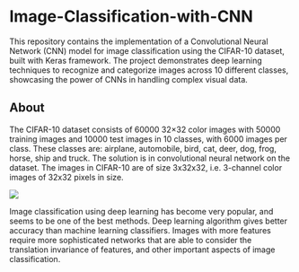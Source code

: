 # Image-Classification-with-CNN
This repository contains the implementation of a Convolutional Neural Network (CNN) model for image classification using the CIFAR-10 dataset, built with Keras framework. The project demonstrates deep learning techniques to recognize and categorize images across 10 different classes, showcasing the power of CNNs in handling complex visual data.
## About
The CIFAR-10 dataset consists of 60000 32×32 color images with 50000 training images and 10000 test images in 10 classes, with 6000 images per class. These classes are: airplane, automobile, bird, cat, deer, dog, frog, horse, ship and truck. The solution is in convolutional neural network  on the dataset. The images in CIFAR-10 are of size 3x32x32, i.e. 3-channel color images of 32x32 pixels in size.

<img src = "https://pytorch.org/tutorials/_images/class.png"/>

Image classification using deep learning has become very popular, and seems to be one of the best methods. Deep learning algorithm gives better accuracy than machine learning classifiers. Images with more features require more sophisticated networks that are able to consider the translation invariance of features, and other important aspects of image classification.
